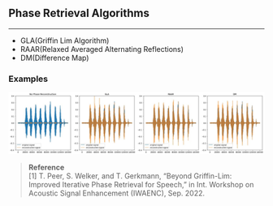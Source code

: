 ## Phase Retrieval Algorithms
---
- GLA(Griffin Lim Algorithm)
- RAAR(Relaxed Averaged Alternating Reflections)
- DM(Difference Map)


### Examples

<img src = "./output.jpg">





<br>

> **Reference**\
> [1] T. Peer, S. Welker, and T. Gerkmann, “Beyond Griffin-Lim: Improved Iterative Phase Retrieval for Speech,” in Int. Workshop on Acoustic Signal Enhancement (IWAENC), Sep. 2022.

